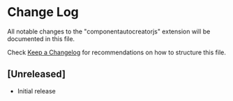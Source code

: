 # Change Log

All notable changes to the "componentautocreatorjs" extension will be documented in this file.

Check [Keep a Changelog](http://keepachangelog.com/) for recommendations on how to structure this file.

## [Unreleased]

- Initial release